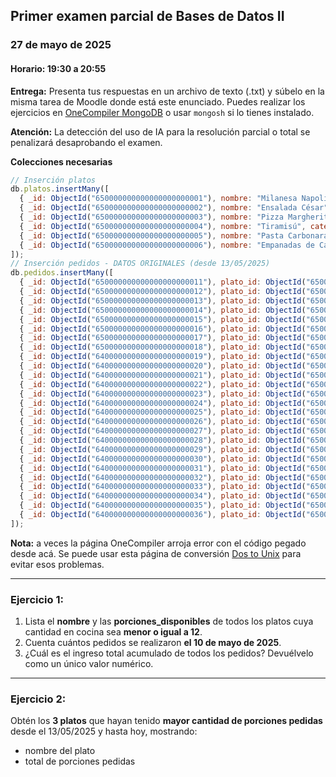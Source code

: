## Primer examen parcial de Bases de Datos II
### 27 de mayo de 2025
#### Horario: 19:30 a 20:55
**Entrega:** Presenta tus respuestas en un archivo de texto (.txt) y súbelo en la misma tarea de Moodle donde está este enunciado.
Puedes realizar los ejercicios en [OneCompiler MongoDB](https://onecompiler.com/mongodb) o usar `mongosh` si lo tienes instalado.

**Atención:** La detección del uso de IA para la resolución parcial o total se penalizará desaprobando el examen.

**Colecciones necesarias**

```js
// Inserción platos
db.platos.insertMany([
  { _id: ObjectId("650000000000000000000001"), nombre: "Milanesa Napolitana", categoria: "Carnes", precio: 2800, porciones_disponibles: 10 },
  { _id: ObjectId("650000000000000000000002"), nombre: "Ensalada César", categoria: "Ensaladas", precio: 1900, porciones_disponibles: 25 },
  { _id: ObjectId("650000000000000000000003"), nombre: "Pizza Margherita", categoria: "Pizzas", precio: 2200, porciones_disponibles: 8 },
  { _id: ObjectId("650000000000000000000004"), nombre: "Tiramisú", categoria: "Postres", precio: 1400, porciones_disponibles: 5 },
  { _id: ObjectId("650000000000000000000005"), nombre: "Pasta Carbonara", categoria: "Pastas", precio: 2100, porciones_disponibles: 15 },
  { _id: ObjectId("650000000000000000000006"), nombre: "Empanadas de Carne", categoria: "Entradas", precio: 1600, porciones_disponibles: 12 }
]);
// Inserción pedidos - DATOS ORIGINALES (desde 13/05/2025)
db.pedidos.insertMany([
  { _id: ObjectId("650000000000000000000011"), plato_id: ObjectId("650000000000000000000001"), cantidad: 3, total_pedido: 8400, fecha: ISODate("2025-05-04T19:30:00Z") },
  { _id: ObjectId("650000000000000000000012"), plato_id: ObjectId("650000000000000000000002"), cantidad: 2, total_pedido: 3800, fecha: ISODate("2025-05-07T20:15:00Z") },
  { _id: ObjectId("650000000000000000000013"), plato_id: ObjectId("650000000000000000000003"), cantidad: 1, total_pedido: 2200, fecha: ISODate("2025-05-10T21:00:00Z") },
  { _id: ObjectId("650000000000000000000014"), plato_id: ObjectId("650000000000000000000004"), cantidad: 4, total_pedido: 5600, fecha: ISODate("2025-05-11T18:45:00Z") },
  { _id: ObjectId("650000000000000000000015"), plato_id: ObjectId("650000000000000000000005"), cantidad: 2, total_pedido: 4200, fecha: ISODate("2025-05-13T19:20:00Z") },
  { _id: ObjectId("650000000000000000000016"), plato_id: ObjectId("650000000000000000000006"), cantidad: 6, total_pedido: 9600, fecha: ISODate("2025-05-16T20:10:00Z") },
  { _id: ObjectId("650000000000000000000017"), plato_id: ObjectId("650000000000000000000003"), cantidad: 2, total_pedido: 4400, fecha: ISODate("2025-05-18T19:55:00Z") },
  { _id: ObjectId("650000000000000000000018"), plato_id: ObjectId("650000000000000000000001"), cantidad: 1, total_pedido: 2800, fecha: ISODate("2025-05-20T21:30:00Z") },
  { _id: ObjectId("640000000000000000000019"), plato_id: ObjectId("650000000000000000000001"), cantidad: 5, total_pedido: 14000, fecha: ISODate("2025-04-15T19:30:00Z") },
  { _id: ObjectId("640000000000000000000020"), plato_id: ObjectId("650000000000000000000002"), cantidad: 3, total_pedido: 5700,  fecha: ISODate("2025-04-18T20:15:00Z") },
  { _id: ObjectId("640000000000000000000021"), plato_id: ObjectId("650000000000000000000003"), cantidad: 4, total_pedido: 8800,  fecha: ISODate("2025-04-20T21:00:00Z") },
  { _id: ObjectId("640000000000000000000022"), plato_id: ObjectId("650000000000000000000004"), cantidad: 2, total_pedido: 2800,  fecha: ISODate("2025-04-22T18:45:00Z") },
  { _id: ObjectId("640000000000000000000023"), plato_id: ObjectId("650000000000000000000005"), cantidad: 6, total_pedido: 12600, fecha: ISODate("2025-04-25T19:20:00Z") },
  { _id: ObjectId("640000000000000000000024"), plato_id: ObjectId("650000000000000000000006"), cantidad: 3, total_pedido: 4800,  fecha: ISODate("2025-04-28T20:10:00Z") },
  { _id: ObjectId("640000000000000000000025"), plato_id: ObjectId("650000000000000000000001"), cantidad: 2, total_pedido: 5600,  fecha: ISODate("2025-03-10T19:30:00Z") },
  { _id: ObjectId("640000000000000000000026"), plato_id: ObjectId("650000000000000000000002"), cantidad: 4, total_pedido: 7600,  fecha: ISODate("2025-03-15T20:15:00Z") },
  { _id: ObjectId("640000000000000000000027"), plato_id: ObjectId("650000000000000000000003"), cantidad: 1, total_pedido: 2200,  fecha: ISODate("2025-03-18T21:00:00Z") },
  { _id: ObjectId("640000000000000000000028"), plato_id: ObjectId("650000000000000000000004"), cantidad: 3, total_pedido: 4200,  fecha: ISODate("2025-03-22T18:45:00Z") },
  { _id: ObjectId("640000000000000000000029"), plato_id: ObjectId("650000000000000000000005"), cantidad: 1, total_pedido: 2100,  fecha: ISODate("2025-03-25T19:20:00Z") },
  { _id: ObjectId("640000000000000000000030"), plato_id: ObjectId("650000000000000000000006"), cantidad: 5, total_pedido: 8000,  fecha: ISODate("2025-03-28T20:10:00Z") },
  { _id: ObjectId("640000000000000000000031"), plato_id: ObjectId("650000000000000000000001"), cantidad: 4, total_pedido: 11200, fecha: ISODate("2025-05-01T19:30:00Z") },
  { _id: ObjectId("640000000000000000000032"), plato_id: ObjectId("650000000000000000000002"), cantidad: 1, total_pedido: 1900,  fecha: ISODate("2025-05-02T20:15:00Z") },
  { _id: ObjectId("640000000000000000000033"), plato_id: ObjectId("650000000000000000000003"), cantidad: 3, total_pedido: 6600,  fecha: ISODate("2025-05-05T21:00:00Z") },
  { _id: ObjectId("640000000000000000000034"), plato_id: ObjectId("650000000000000000000004"), cantidad: 2, total_pedido: 2800,  fecha: ISODate("2025-05-08T18:45:00Z") },
  { _id: ObjectId("640000000000000000000035"), plato_id: ObjectId("650000000000000000000005"), cantidad: 3, total_pedido: 6300,  fecha: ISODate("2025-05-09T19:20:00Z") },
  { _id: ObjectId("640000000000000000000036"), plato_id: ObjectId("650000000000000000000006"), cantidad: 2, total_pedido: 3200,  fecha: ISODate("2025-05-12T20:10:00Z") }
]);
```

**Nota:** a veces la página OneCompiler arroja error con el código pegado desde acá. Se puede usar esta página de conversión [Dos to Unix](https://toolslick.com/conversion/text/dos-to-unix) para evitar esos problemas.

---

### Ejercicio 1:

1. Lista el **nombre** y las **porciones_disponibles** de todos los platos cuya cantidad en cocina sea **menor o igual a 12**.
2. Cuenta cuántos pedidos se realizaron **el 10 de mayo de 2025**.
3. ¿Cuál es el ingreso total acumulado de todos los pedidos? Devuélvelo como un único valor numérico.

---

### Ejercicio 2:
Obtén los **3 platos** que hayan tenido **mayor cantidad de porciones pedidas** desde el 13/05/2025 y hasta hoy, mostrando:

   * nombre del plato
   * total de porciones pedidas
